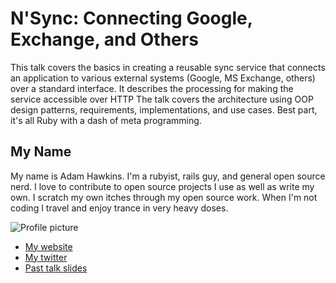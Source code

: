 # N'Sync: Connecting Google, Exchange, and Others

This talk covers the basics in creating a reusable sync service that connects an 
application to various external systems (Google, MS Exchange, others) 
over a standard interface. It describes the processing for making the 
service accessible over HTTP The talk covers the architecture using OOP 
design patterns, requirements, implementations, and use cases. Best
part, it's all Ruby with a dash of meta programming.

## My Name

My name is Adam Hawkins. I'm a rubyist, rails guy, and general
open source nerd. I love to contribute to open source projects I use as
well as write my own. I scratch my own itches through my open source
work. When I'm not coding I travel and enjoy trance in very heavy doses.

![Profile picture](https://raw.github.com/twinturbo/talks/master/headshot1.jpeg)

- [My website](http://broadcastingadam.com)
- [My twitter](https://twitter.com/adman65)
- [Past talk slides](https://speakerdeck.com/u/twinturbo)
